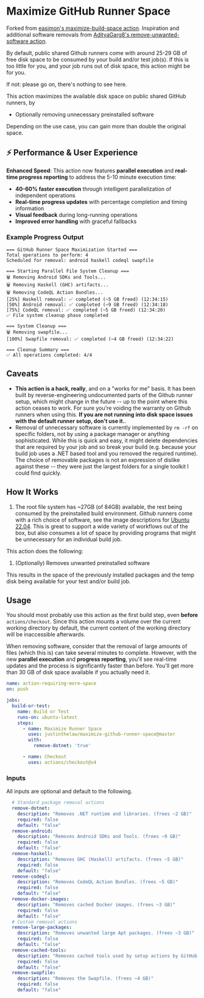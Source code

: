 # Maximize GitHub Runner Space

Forked from [easimon's maximize-build-space action](https://github.com/easimon/maximize-build-space).
Inspiration and additional software removals from [AdityaGarg8's remove-unwanted-software action](https://github.com/AdityaGarg8/remove-unwanted-software).

By default, public shared Github runners come with around 25-29 GB of free disk space to be consumed by your build and/or test job(s).
If this is too little for you, and your job runs out of disk space, this action might be for you.

If not: please go on, there's nothing to see here.

This action maximizes the available disk space on public shared GitHub runners, by

- Optionally removing unnecessary preinstalled software

Depending on the use case, you can gain more than double the original space.

## ⚡ Performance & User Experience

**Enhanced Speed**: This action now features **parallel execution** and **real-time progress reporting** to address the 5-10 minute execution time:

- **40-60% faster execution** through intelligent parallelization of independent operations
- **Real-time progress updates** with percentage completion and timing information  
- **Visual feedback** during long-running operations
- **Improved error handling** with graceful fallbacks

### Example Progress Output
```
=== GitHub Runner Space Maximization Started ===
Total operations to perform: 4
Scheduled for removal: android haskell codeql swapfile

=== Starting Parallel File System Cleanup ===
🗑️ Removing Android SDKs and Tools...
🗑️ Removing Haskell (GHC) artifacts...
🗑️ Removing CodeQL Action Bundles...
[25%] Haskell removal: ✅ completed (~5 GB freed) (12:34:15)
[50%] Android removal: ✅ completed (~9 GB freed) (12:34:18)  
[75%] CodeQL removal: ✅ completed (~5 GB freed) (12:34:20)
✅ File system cleanup phase completed

=== System Cleanup ===
🗑️ Removing swapfile...
[100%] Swapfile removal: ✅ completed (~4 GB freed) (12:34:22)

=== Cleanup Summary ===
✅ All operations completed: 4/4
```

## Caveats

- **This action is a hack, really**, and on a "works for me" basis. It has been built by reverse-engineering undocumented parts of the Github runner setup, which might change in the future -- up to the point where this action ceases to work. For sure you're voiding the warranty on Github runners when using this. **If you are not running into disk space issues with the default runner setup, don't use it.**.
- Removal of unnecessary software is currently implemented by `rm -rf` on specific folders, not by using a package manager or anything sophisticated. While this is quick and easy, it might delete dependencies that are required by your job and so break your build (e.g. because your build job uses a .NET based tool and you removed the required runtime). The choice of removable packages is not an expression of dislike against these -- they were just the largest folders for a single toolkit I could find quickly.

## How It Works

1. The root file system has ~27GB (of 84GB) available, the rest being consumed by the preinstalled build environment. Github runners come with a rich choice of software, see the image descriptions for [Ubuntu 22.04](https://github.com/actions/virtual-environments/blob/main/images/linux/Ubuntu2204-README.md). This is great to support a wide variety of workflows out of the box, but also consumes a lot of space by providing programs that might be unnecessary for an individual build job.

This action does the following:

1. (Optionally) Removes unwanted preinstalled software

This results in the space of the previously installed packages and the temp disk being available for your test and/or build job.

## Usage

You should most probably use this action as the first build step, even **before** `actions/checkout`. Since this action mounts a volume over the current working directory by default, the current content of the working directory will be inaccessible afterwards.

When removing software, consider that the removal of large amounts of files (which this is) can take several minutes to complete. However, with the new **parallel execution** and **progress reporting**, you'll see real-time updates and the process is significantly faster than before. You'll get more than 30 GB of disk space available if you actually need it.

```yaml
name: action-requiring-more-space
on: push

jobs:
  build-or-test:
    name: Build or Test
    runs-on: ubuntu-latest
    steps:
      - name: Maximize Runner Space
        uses: justinthelaw/maximize-github-runner-space@master
        with:
          remove-dotnet: 'true'

      - name: Checkout
        uses: actions/checkout@v4
```

### Inputs

All inputs are optional and default to the following.

```yaml
  # Standard package removal actions
  remove-dotnet:
    description: "Removes .NET runtime and libraries. (frees ~2 GB)"
    required: false
    default: "false"
  remove-android:
    description: "Removes Android SDKs and Tools. (frees ~9 GB)"
    required: false
    default: "false"
  remove-haskell:
    description: "Removes GHC (Haskell) artifacts. (frees ~5 GB)"
    required: false
    default: "false"
  remove-codeql:
    description: "Removes CodeQL Action Bundles. (frees ~5 GB)"
    required: false
    default: "false"
  remove-docker-images:
    description: "Removes cached Docker images. (frees ~3 GB)"
    required: false
    default: "false"
  # Custom removal actions
  remove-large-packages:
    description: "Removes unwanted large Apt packages. (frees ~3 GB)"
    required: false
    default: "false"
  remove-cached-tools:
    description: "Removes cached tools used by setup actions by GitHub. (frees ~8 GB)"
    required: false
    default: "false"
  remove-swapfile:
    description: "Removes the Swapfile. (frees ~4 GB)"
    required: false
    default: "false"
```
